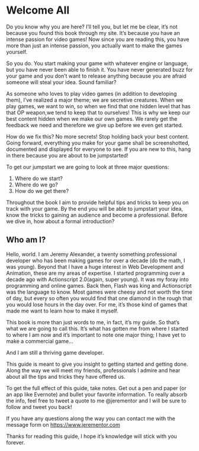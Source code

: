 # Welcome All
Do you know why you are here? I’ll tell you, but let me be clear, it’s not because you found this book through my site. It’s because you have an intense passion for video games! Now since you are reading this, you have more than just an intense passion, you actually want to make the games yourself. 

So you do. You start making your game with whatever engine or language, but you have never been able to finish it. You have never generated buzz for your game and you don’t want to release anything because you are afraid someone will steal your idea. Sound familiar?

As someone who loves to play video games (in addition to developing them), I’ve realized a major theme; we are secretive creatures. When we play games, we want to win, so when we find that one hidden level that has that OP weapon,we tend to keep that to ourselves! This is why we keep our best content hidden when we make our own games. We rarely get the feedback we need and therefore we give up before we even get started.

How do we fix this? No more secrets! Stop holding back your best content. Going forward, everything you make for your game shall be screenshotted, documented and displayed for everyone to see. If you are new to this, hang in there because you are about to be jumpstarted!

To get our jumpstart we are going to look at three major questions:


1. Where do we start?
2. Where do we go?
3. How do we get there?



Throughout the book I aim to provide helpful tips and tricks to keep you on track with your game. By the end you will be able to jumpstart your idea, know the tricks to gaining an audience and become a professional. Before we dive in, how about a formal introduction? 


## Who am I?
Hello, world. I am Jeremy Alexander, a twenty something professional developer who has been making games for over a decade (do the math, I was young). Beyond that I have a huge interest in Web Development and Animation, these are my areas of expertise. I started programming over a decade ago with Actionscript 2.0(again, super young). It was my foray into programming and online games. Back then, Flash was king and Actionscript was the language to know. Most games were cheesy and not worth the time of day, but every so often you would find that one diamond in the rough that you would lose hours in the day over. For me, it’s those kind of games that made me want to learn how to make it myself.

This book is more than just words to me, in fact, it’s my guide. So that’s what we are going to call this. It’s what has gotten me from where I started to where I am now and it’s important to note one major thing; I have yet to make a commercial game...

And I am still a thriving game developer. 

This guide is meant to give you insight to getting started and getting done. Along the way we will meet my friends, professionals I admire and hear about all the tips and tricks they have offered us. 

To get the full effect of this guide, take notes. Get out a pen and paper (or an app like Evernote) and bullet your favorite information. To really absorb the info, feel free to tweet a quote to me @jerementor and I will be sure to follow and tweet you back!

If you have any questions along the way you can contact me with the message form on https://www.jerementor.com 

Thanks for reading this guide, I hope it’s knowledge will stick with you forever.


